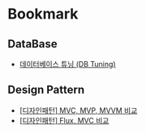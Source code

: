 # Bookmark

## DataBase
- [데이터베이스 튜닝 (DB Tuning)](http://blog.skby.net/%EB%8D%B0%EC%9D%B4%ED%84%B0%EB%B2%A0%EC%9D%B4%EC%8A%A4-%ED%8A%9C%EB%8B%9D-db-tuning/)

## Design Pattern
- [\[디자인패턴\] MVC, MVP, MVVM 비교](https://beomy.tistory.com/43)
- [\[디자인패턴\] Flux, MVC 비교](https://beomy.tistory.com/44)


